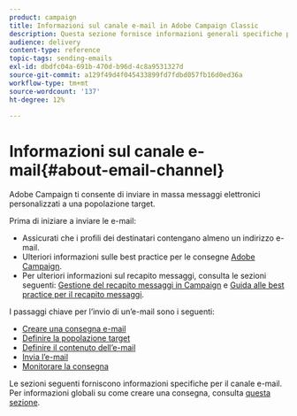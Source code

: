 ```yaml
---
product: campaign
title: Informazioni sul canale e-mail in Adobe Campaign Classic
description: Questa sezione fornisce informazioni generali specifiche per il canale e-mail in Adobe Campaign Classic.
audience: delivery
content-type: reference
topic-tags: sending-emails
exl-id: dbdfc04a-691b-470d-b96d-4c8a9531327d
source-git-commit: a129f49d4f045433899fd7fdbd057fb16d0ed36a
workflow-type: tm+mt
source-wordcount: '137'
ht-degree: 12%

---
```


# Informazioni sul canale e-mail{#about-email-channel}

Adobe Campaign ti consente di inviare in massa messaggi elettronici personalizzati a una popolazione target.

Prima di iniziare a inviare le e-mail:

* Assicurati che i profili dei destinatari contengano almeno un indirizzo e-mail.
* Ulteriori informazioni sulle best practice per le consegne [Adobe Campaign](delivery-best-practices.md).
* Per ulteriori informazioni sul recapito messaggi, consulta le sezioni seguenti: [Gestione del recapito messaggi in Campaign](about-deliverability.md) e [Guida alle best practice per il recapito messaggi](https://experienceleague.adobe.com/docs/deliverability-learn/deliverability-best-practice-guide/introduction.html?lang=it).

I passaggi chiave per l’invio di un’e-mail sono i seguenti:

* [Creare una consegna e-mail](creating-an-email-delivery.md)
* [Definire la popolazione target](steps-defining-the-target-population.md)
* [Definire il contenuto dell’e-mail](defining-the-email-content.md)
* [Invia l’e-mail](sending-messages.md)
* [Monitorare la consegna](about-delivery-monitoring.md)

Le sezioni seguenti forniscono informazioni specifiche per il canale e-mail. Per informazioni globali su come creare una consegna, consulta [questa sezione](steps-about-delivery-creation-steps.md).
